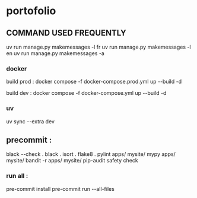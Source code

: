 # portofolio

## COMMAND USED FREQUENTLY

uv run manage.py makemessages -l fr
uv run manage.py makemessages -l en
uv run manage.py makemessages -a
### docker

build prod :
docker compose -f docker-compose.prod.yml up --build -d

build dev :
docker compose -f docker-compose.yml up --build -d

### uv

uv sync --extra dev

## precommit :
black --check .
black .
isort .
flake8 .
pylint apps/ mysite/
mypy apps/ mysite/
bandit -r apps/ mysite/
pip-audit
safety check

### run all :
pre-commit install
pre-commit run --all-files
